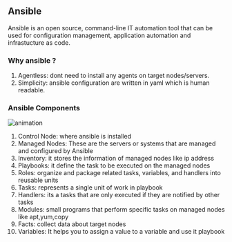 ## Ansible
Ansible is an open source, command-line IT automation tool that can be used for configuration management, application automation and infrastucture as code.

### Why ansible ?
1. Agentless: dont need to install any agents on target nodes/servers.
2. Simplicity: ansible configuration are written in yaml which is human readable.

### Ansible Components
![animation](https://assets.sysadmincasts.com/e/g/47-ansible-serial-pre-post-task-orchestration.gif)
1. Control Node: where ansible is installed
2. Managed Nodes: These are the servers or systems that are managed and configured by Ansible
3. Inventory: it stores the information of managed nodes like ip address
4. Playbooks: it define the task to be executed on the managed nodes
5. Roles: organize and package related tasks, variables, and handlers into reusable units
6. Tasks: represents a single unit of work in playbook
7. Handlers: its a tasks that are only executed if they are notified by other tasks
8. Modules: small programs that perform specific tasks on managed nodes like apt,yum,copy
9. Facts: collect data about target nodes
10. Variables: It helps you to assign a value to a variable and use it playbook
